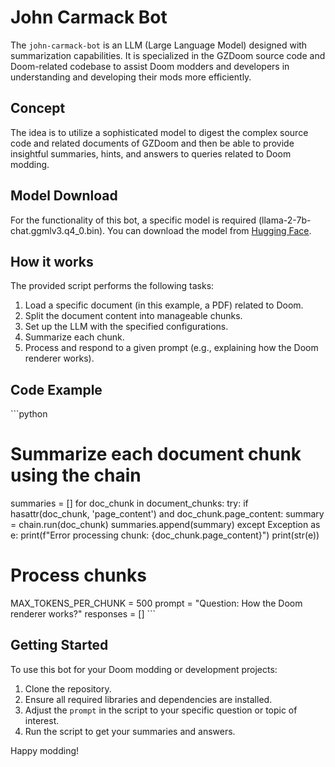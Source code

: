 # John Carmack Bot

The `john-carmack-bot` is an LLM (Large Language Model) designed with summarization capabilities. It is specialized in the GZDoom source code and Doom-related codebase to assist Doom modders and developers in understanding and developing their mods more efficiently.

## Concept

The idea is to utilize a sophisticated model to digest the complex source code and related documents of GZDoom and then be able to provide insightful summaries, hints, and answers to queries related to Doom modding.

## Model Download

For the functionality of this bot, a specific model is required (llama-2-7b-chat.ggmlv3.q4_0.bin). You can download the model from [Hugging Face](https://huggingface.co/TheBloke/Llama-2-7B-Chat-GGML/tree/main).

## How it works

The provided script performs the following tasks:

1. Load a specific document (in this example, a PDF) related to Doom.
2. Split the document content into manageable chunks.
3. Set up the LLM with the specified configurations.
4. Summarize each chunk.
5. Process and respond to a given prompt (e.g., explaining how the Doom renderer works).

## Code Example

\```python
# Summarize each document chunk using the chain
summaries = []
for doc_chunk in document_chunks:
    try:
        if hasattr(doc_chunk, 'page_content') and doc_chunk.page_content:
            summary = chain.run(doc_chunk)
            summaries.append(summary)
    except Exception as e:
        print(f"Error processing chunk: {doc_chunk.page_content}")
        print(str(e))

# Process chunks
MAX_TOKENS_PER_CHUNK = 500
prompt = "Question: How the Doom renderer works?"
responses = []
\```

## Getting Started

To use this bot for your Doom modding or development projects:

1. Clone the repository.
2. Ensure all required libraries and dependencies are installed.
3. Adjust the `prompt` in the script to your specific question or topic of interest.
4. Run the script to get your summaries and answers.

Happy modding!

